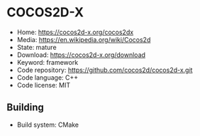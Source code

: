 # COCOS2D-X

- Home: https://cocos2d-x.org/cocos2dx
- Media: https://en.wikipedia.org/wiki/Cocos2d
- State: mature
- Download: https://cocos2d-x.org/download
- Keyword: framework
- Code repository: https://github.com/cocos2d/cocos2d-x.git
- Code language: C++
- Code license: MIT

## Building

- Build system: CMake
